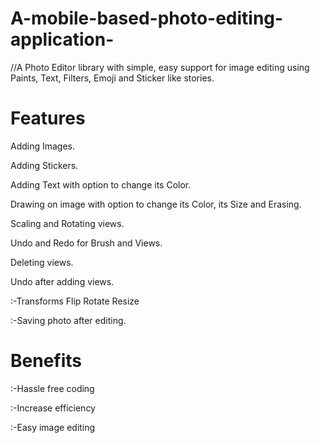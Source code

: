 # A-mobile-based-photo-editing-application-
//A Photo Editor library with simple, easy support for image editing using Paints, Text, Filters, Emoji and Sticker like stories.

# Features

Adding Images.

Adding Stickers.

Adding Text with option to change its Color.

Drawing on image with option to change its Color, its Size and Erasing.

Scaling and Rotating views.

Undo and Redo for Brush and Views.

Deleting views.

Undo after adding views.

:-Transforms
   Flip
   Rotate
   Resize
   
:-Saving photo after editing.   

# Benefits

:-Hassle free coding

:-Increase efficiency

:-Easy image editing

